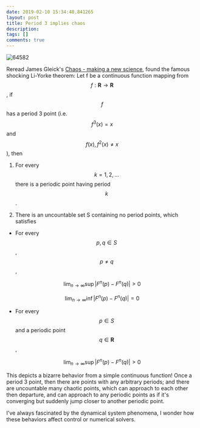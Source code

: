 ```yaml
---
date: 2019-02-10 15:34:48.841265
layout: post
title: Period 3 implies chaos
description: 
tags: []
comments: true
---
```

![64582](https://user-images.githubusercontent.com/5177427/52541561-5eee8d80-2d4b-11e9-822d-dcca55eeb36e.jpg)

Reread James Gleick's [Chaos - making a new science](https://en.wikipedia.org/wiki/Chaos:_Making_a_New_Science), found the famous shocking Li-Yorke theorem:
Let f be a continuous function mapping from 
$$f: \mathbf{R} \rightarrow \mathbf{R} $$, if $$f$$ has a period 3 point (i.e. $$f^3(x) = x$$ and $$f(x), f^2(x) \neq x$$), then

1. For every $$k = 1,2,...$$ there is a periodic point having period $$k$$.

2. There is an uncountable set S containing no period points, which satisfies

* For every $$p,q \in S$$, $$p \neq q$$,

$$ \lim_{n\rightarrow \infty} \sup |F^n(p) - F^n(q)| > 0$$

$$ \lim_{n\rightarrow \infty} \inf |F^n(p) - F^n(q)| = 0$$
  
* For every $$p \in S$$ and a periodic point $$q \in \mathbf{R}$$,

$$ \lim_{n\rightarrow \infty} \sup |F^n(p) - F^n(q)| > 0$$

<!--excerpt-->
This depicts a bizarre behavior from a simple continuous function! Once a period 3 point,
then there are points with any arbitrary periods; and there are uncountable many chaotic points, which can approach to each other then departure, and can approach to any periodic points as if it's converging but suddenly jump closer to another periodic point.

I've always fascinated by the dynamical system phenomena, I wonder how these behaviors affect control or numerical solvers.
